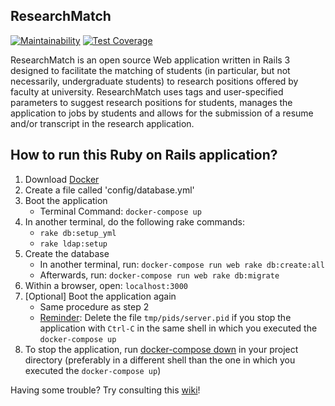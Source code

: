 ResearchMatch
-------------
[![Maintainability](https://api.codeclimate.com/v1/badges/ac7d134650fc4b1daab1/maintainability)](https://codeclimate.com/github/ulab-advanced-technologies-group/Beehive/maintainability)
[![Test Coverage](https://api.codeclimate.com/v1/badges/ac7d134650fc4b1daab1/test_coverage)](https://codeclimate.com/github/ulab-advanced-technologies-group/Beehive/test_coverage)

ResearchMatch is an open source Web application written in Rails 3 designed
to facilitate the matching of students (in particular, but not necessarily,
undergraduate students) to research positions offered by faculty at
university. ResearchMatch uses tags and user-specified parameters to
suggest research positions for students, manages the application to jobs
by students and allows for the submission of a resume and/or transcript
in the research application.


## How to run this Ruby on Rails application?
1. Download [Docker](https://docker.com)
2. Create a file called 'config/database.yml'
3. Boot the application
    - Terminal Command: `docker-compose up`
4. In another terminal, do the following rake commands:
    - `rake db:setup_yml`
    - `rake ldap:setup`
4. Create the database
    - In another terminal, run: `docker-compose run web rake db:create:all`
    - Afterwards, run: `docker-compose run web rake db:migrate`
5. Within a browser, open: `localhost:3000`
6. [Optional] Boot the application again
    - Same procedure as step 2
    - [Reminder](https://docs.docker.com/compose/rails/): Delete the file `tmp/pids/server.pid` if you stop the application with `Ctrl-C` in the same shell in which you executed the `docker-compose up`
7. To stop the application, run [docker-compose down](https://docs.docker.com/compose/reference/down/) in your project directory (preferably in a different shell than the one in which you executed the `docker-compose up`)

Having some trouble? Try consulting this [wiki](https://github.com/ucberkeley/Beehive/wiki/)!
